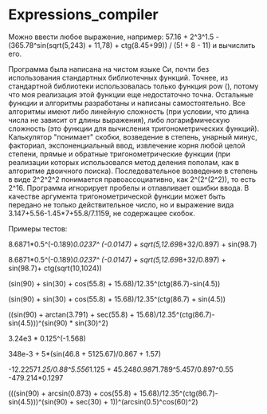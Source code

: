 # Expressions_compiler
Можно ввести любое выражение, например: 57.16 + 2^3^1.5 - (365.78^sin(sqrt(5,243) + 11,78) + ctg(8.45+99)) / (5! + 8 - 11) и вычислить его.

Программа была написана на чистом языке Си, почти без использования стандартных библиотечных функций. Точнее, из стандартной библиотеки использовалась только функция pow (), потому что моя реализация этой функции еще недостаточно точна. Остальные функции и алгоритмы разработаны и написаны самостоятельно. Все алгоритмы имеют либо линейную сложность (при условии, что длина числа не зависит от длины выражения), либо логарифмическую сложность (это функции для вычисления тригонометрических функций). Калькулятор "понимает" скобки, возведение в степень, унарный минус, факториал, экспоненциальный ввод, извлечение корня любой целой степени, прямые и обратные тригонометрические функции (при реализации которых использовался метод деления пополам, как в алгоритме двоичного поиска). Последовательное возведение в степень в виде 2^2^2^2 понимается правоассоциативно, как 2^(2^(2^2)), то есть 2^16. Программа игнорирует пробелы и отлавливает ошибки ввода. В качестве аргумента тригонометрической функции может быть передано не только действительное число, но и выражение вида 3.147+5.56-1.45*7+55.8/7.1159, не содержащее скобок.

Примеры тестов:

8.6871*0.5^(-0.189)*0.0237^ (-0.0147) + sqrt(5,12.69*8+32/0.897) + sin(98.7)

8.6871*0.5^(-0.189)*0.0237^ (-0.0147) + sqrt(5,12.69*8+32/0.897) + sin(98.7)+ ctg(sqrt(10,1024))

(sin(90) + sin(30) + cos(55.8) + 15.68)/12.35^(ctg(86.7)-sin(4.5))

(sin(90) + sin(30) + cos(55.8) + 15.68)/12.35^(ctg(86.7)  + sin(4.5))

((sin(90) + arctan(3.791) + sec(55.8) + 15.68)/12.35^(ctg(86.7)-sin(4.5)))^(sin(90) * sin(30)^2) 

3.24e3 * 0.125^(-1.568)

348e-3 + 5*(sin(46.8 + 5125.67)/0.867 + 1.57)

-12.2257*1.25/0.88^5.556*1.125   +  45.248*0.987*1.789^5.457/0.897^0.55  -479.214*0.1297

(((sin(90) + arcsin(0.873) + cos(55.8) + 15.68)/12.35^(ctg(86.7)-sin(4.5)))^(sin(90) + sec(30) + 1))^(arcsin(0.5)^cos(60)^2)





